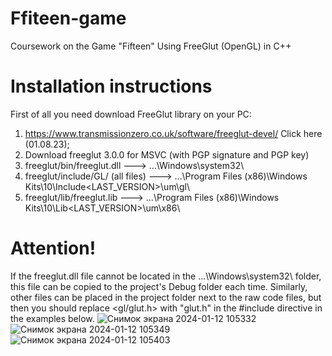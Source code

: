# Ffiteen-game
Coursework on the Game "Fifteen" Using FreeGlut (OpenGL) in C++

# Installation instructions
First of all you need download FreeGlut library on your PC:
1. https://www.transmissionzero.co.uk/software/freeglut-devel/ Click here (01.08.23);
2. Download freeglut 3.0.0 for MSVC (with PGP signature and PGP key)
3. freeglut/bin/freeglut.dll --->	...\Windows\system32\
4. freeglut/include/GL/ (all files) --->	...\Program Files (x86)\Windows Kits\10\Include\<LAST_VERSION>\um\gl\
5. freeglut/lib/freeglut.lib --->	...\Program Files (x86)\Windows Kits\10\Lib\<LAST_VERSION>\um\x86\

# Attention!
If the freeglut.dll file cannot be located in the ...\Windows\system32\ folder, this file can be copied to the project's Debug folder each time.
Similarly, other files can be placed in the project folder next to the raw code files, but then you should replace <gl/glut.h> with "glut.h" in the #include directive in the examples below.
![Снимок экрана 2024-01-12 105332](https://github.com/JustSashaUP/Ffiteen_game_FirstYearStudent/assets/94720780/0e6db9bc-a58f-4faa-b25d-f214fb09f04a)
![Снимок экрана 2024-01-12 105349](https://github.com/JustSashaUP/Ffiteen_game_FirstYearStudent/assets/94720780/2c17088d-0e8b-422d-81af-894909127551)
![Снимок экрана 2024-01-12 105403](https://github.com/JustSashaUP/Ffiteen_game_FirstYearStudent/assets/94720780/de4259f7-5905-4158-82d2-d8e1fc3730b5)
